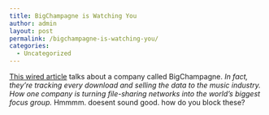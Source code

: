 ```yaml
---
title: BigChampagne is Watching You
author: admin
layout: post
permalink: /bigchampagne-is-watching-you/
categories:
  - Uncategorized
---
```

[This wired article][1] talks about a company called BigChampagne. *In fact, they&#8217;re tracking every download and selling the data to the music industry. How one company is turning file-sharing networks into the world&#8217;s biggest focus group.* Hmmmm. doesent sound good. how do you block these?

 [1]: http://www.wired.com/wired/archive/11.10/fileshare.html